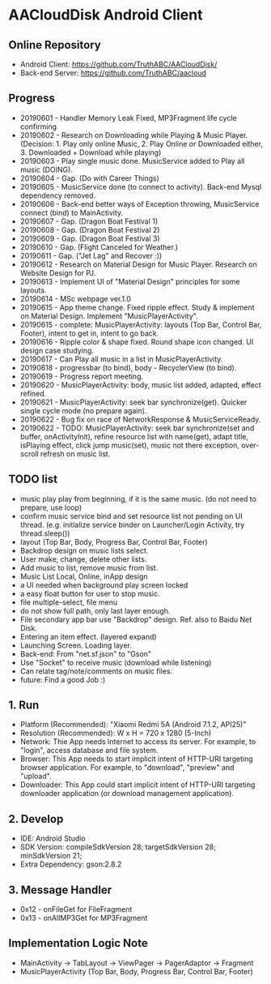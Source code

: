 # AACloudDisk Android Client

## Online Repository
* Android Client: https://github.com/TruthABC/AACloudDisk/
* Back-end Server: https://github.com/TruthABC/aacloud

## Progress
* 20190601 - Handler Memory Leak Fixed, MP3Fragment life cycle confirming
* 20190602 - Research on Downloading while Playing & Music Player. (Decision: 1. Play only online Music, 2. Play Online or Downloaded either, 3. Downloaded + Download while playing)
* 20190603 - Play single music done. MusicService added to Play all music (DOING).
* 20190604 - Gap. (Do with Career Things)
* 20190605 - MusicService done (to connect to activity). Back-end Mysql dependency removed.
* 20190606 - Back-end better ways of Exception throwing, MusicService connect (bind) to MainActivity.
* 20190607 - Gap. (Dragon Boat Festival 1)
* 20190608 - Gap. (Dragon Boat Festival 2)
* 20190609 - Gap. (Dragon Boat Festival 3)
* 20190610 - Gap. (Flight Canceled for Weather.)
* 20190611 - Gap. ("Jet Lag" and Recover :))
* 20190612 - Research on Material Design for Music Player. Research on Website Design for PJ.
* 20190613 - Implement UI of "Material Design" principles for some layouts.
* 20190614 - MSc webpage ver.1.0
* 20190615 - App theme change. Fixed ripple effect. Study & implement on Material Design. Implement "MusicPlayerActivity".
* 20190615 - complete: MusicPlayerActivity: layouts (Top Bar, Control Bar, Footer), intent to get in, intent to go back.
* 20190616 - Ripple color & shape fixed. Round shape icon changed. UI design case studying.
* 20190617 - Can Play all music in a list in MusicPlayerActivity.
* 20190618 - progressbar (to bind), body - RecyclerView (to bind).
* 20190619 - Progress report meeting.
* 20190620 - MusicPlayerActivity: body, music list added, adapted, effect refined.
* 20190621 - MusicPlayerActivity: seek bar synchronize(get). Quicker single cycle mode (no prepare again).
* 20190622 - Bug fix on race of NetworkResponse & MusicServiceReady.
* 20190622 - TODO: MusicPlayerActivity: seek bar synchronize(set and buffer, onActivityInit), refine resource list with name(get), adapt title, isPlaying effect, click jump music(set), music not there exception, over-scroll refresh on music list.

## TODO list
* music play play from beginning, if it is the same music. (do not need to prepare, use loop)
* confirm music service bind and set resource list not pending on UI thread. (e.g. initialize service binder on Launcher/Login Activity, try thread.sleep())
* layout (Top Bar, Body, Progress Bar, Control Bar, Footer)
* Backdrop design on music lists select.
* User make, change, delete other lists.
* Add music to list, remove music from list.
* Music List Local, Online, inApp design
* a UI needed when background play screen locked
* a easy float button for user to stop music.
* file multiple-select, file menu
* do not show full path, only last layer enough.
* File secondary app bar use "Backdrop" design. Ref. also to Baidu Net Disk.
* Entering an item effect. (layered expand)
* Launching Screen. Loading layer.
* Back-end: From "net.sf.json" to "Gson"
* Use "Socket" to receive music (download while listening)
* Can relate tag/note/comments on music files.
* future: Find a good Job :)

## 1. Run
* Platform (Recommended): "Xiaomi Redmi 5A (Android 7.1.2, API25)"
* Resolution (Recommended): W x H = 720 x 1280 (5-Inch)
* Network: Thie App needs Internet to access its server. For example, to "login", access database and file system.
* Browser: This App needs to start implicit intent of HTTP-URI targeting browser application. For example, to "download", "preview" and "upload".
* Downloader: This App could start implicit intent of HTTP-URI targeting downloader application (or download management application).

## 2. Develop
* IDE: Android Studio
* SDK Version: compileSdkVersion 28; targetSdkVersion 28; minSdkVersion 21;
* Extra Dependency: gson:2.8.2

## 3. Message Handler
* 0x12 - onFileGet for FileFragment
* 0x13 - onAllMP3Get for MP3Fragment

## Implementation Logic Note
* MainActivity -> TabLayout -> ViewPager -> PagerAdaptor -> Fragment
* MusicPlayerActivity (Top Bar, Body, Progress Bar, Control Bar, Footer)
